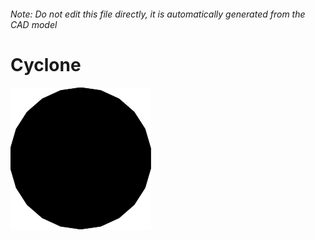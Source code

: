 ###### Note: Do not edit this file directly, it is automatically generated from the CAD model

# Cyclone

![](/project.svg)

